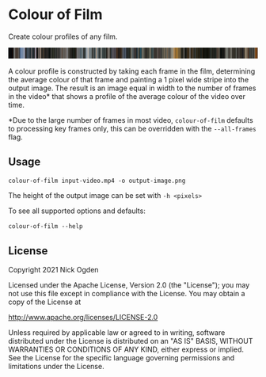 # Colour of Film

Create colour profiles of any film.

![Example Profile](example.png)

A colour profile is constructed by taking each frame in the film,
determining the average colour of that frame and painting a 1 pixel
wide stripe into the output image.  The result is an image equal in
width to the number of frames in the video* that shows a profile of
the average colour of the video over time.

*Due to the large number of frames in most video, `colour-of-film`
defaults to processing key frames only, this can be overridden with
the `--all-frames` flag.

## Usage

```
colour-of-film input-video.mp4 -o output-image.png
```

The height of the output image can be set with `-h <pixels>`

To see all supported options and defaults:
```
colour-of-film --help
```

## License

Copyright 2021 Nick Ogden

Licensed under the Apache License, Version 2.0 (the "License");
you may not use this file except in compliance with the License.
You may obtain a copy of the License at

http://www.apache.org/licenses/LICENSE-2.0

Unless required by applicable law or agreed to in writing, software
distributed under the License is distributed on an "AS IS" BASIS,
WITHOUT WARRANTIES OR CONDITIONS OF ANY KIND, either express or
implied.  See the License for the specific language governing
permissions and limitations under the License.
